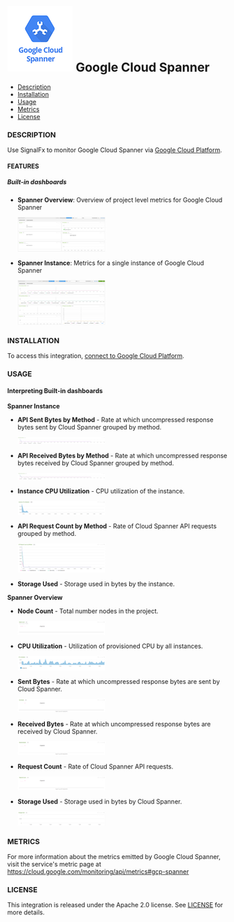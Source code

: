 # ![](./img/integration_googlecloudspanner.png) Google Cloud Spanner

- [Description](#description)
- [Installation](#installation)
- [Usage](#usage)
- [Metrics](#metrics)
- [License](#license)

### DESCRIPTION

Use SignalFx to monitor Google Cloud Spanner via [Google Cloud Platform](https://github.com/signalfx/integrations/tree/master/gcp)[](sfx_link:gcp).

#### FEATURES

##### Built-in dashboards

- **Spanner Overview**: Overview of project level metrics for Google Cloud Spanner

  [<img src='./img/spanner_overview.png' width=200px>](./img/spanner_overview.png)

- **Spanner Instance**: Metrics for a single instance of Google Cloud Spanner

  [<img src='./img/spanner_instance.png' width=200px>](./img/spanner_instance.png)


### INSTALLATION

To access this integration, [connect to Google Cloud Platform](https://github.com/signalfx/integrations/tree/master/gcp)[](sfx_link:gcp).

### USAGE

#### Interpreting Built-in dashboards

**Spanner Instance**

- **API Sent Bytes by Method** - Rate at which uncompressed response bytes sent by Cloud Spanner grouped by method.

  [<img src='./img/instance-api-sent.png' width=200px>](./img/instance-api-sent.png)

- **API Received Bytes by Method** - Rate at which uncompressed response bytes received by Cloud Spanner grouped by method.

  [<img src='./img/instance-api-received.png' width=200px>](./img/instance-api-received.png)

- **Instance CPU Utilization** - CPU utilization of the instance.

  [<img src='./img/instance-cpu-utilization.png' width=200px>](./img/instance-cpu-utilization.png)

- **API Request Count by Method** - Rate of Cloud Spanner API requests grouped by method.

  [<img src='./img/instance-api-req-count.png' width=200px>](./img/instance-api-req-count.png)

- **Storage Used** - Storage used in bytes by the instance.

**Spanner Overview**

- **Node Count** - Total number nodes in the project.

  [<img src='./img/overview-node-count.png' width=200px>](./img/overview-node-count.png)

- **CPU Utilization** - Utilization of provisioned CPU by all instances.

  [<img src='./img/overview-cpu-utilization.png' width=200px>](./img/overview-cpu-utilization.png)

- **Sent Bytes** - Rate at which uncompressed response bytes are sent by Cloud Spanner.

  [<img src='./img/overview-sent-bytes.png' width=200px>](./img/overview-sent-bytes.png)

- **Received Bytes** - Rate at which uncompressed response bytes are received by Cloud Spanner.

  [<img src='./img/overview-received-bytes.png' width=200px>](./img/overview-received-bytes.png)

- **Request Count** - Rate of Cloud Spanner API requests.

  [<img src='./img/overview-req-count.png' width=200px>](./img/overview-req-count.png)

- **Storage Used** - Storage used in bytes by Cloud Spanner.

  [<img src='./img/overview-storage-used.png' width=200px>](./img/overview-storage-used.png)


### METRICS

For more information about the metrics emitted by Google Cloud Spanner, visit the service's metric page at https://cloud.google.com/monitoring/api/metrics#gcp-spanner

### LICENSE

This integration is released under the Apache 2.0 license. See [LICENSE](./LICENSE) for more details.
